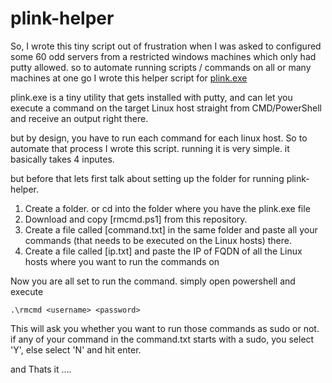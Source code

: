 # plink-helper

So, I wrote this tiny script out of frustration when I was asked to configured some 60 odd servers from a restricted windows machines which only had putty allowed. so to automate running scripts / commands on all or many machines at one go I wrote this helper script for [plink.exe](https://the.earth.li/~sgtatham/putty/latest/w64/plink.exe)

plink.exe is a tiny utility that gets installed with putty, and can let you execute a command on the target Linux host straight from CMD/PowerShell and receive an output right there. 

but by design, you have to run each command for each linux host. So to automate that process I wrote this script. running it is very simple. it basically takes 4 inputes.

but before that lets first talk about setting up the folder for running plink-helper. 

1. Create a folder. or cd into the folder where you have the plink.exe file
2. Download and copy [rmcmd.ps1] from this repository.
3. Create a file called [command.txt] in the same folder and paste all your commands (that needs to be executed on the Linux hosts) there.
4. Create a file called [ip.txt] and paste the IP of FQDN of all the Linux hosts where you want to run the commands on

Now you are all set to run the command. simply open powershell and execute

```
.\rmcmd <username> <password>
```
This will ask you whether you want to run those commands as sudo or not. if any of your command in the command.txt starts with a sudo, you select 'Y', else select 'N' and hit enter.

and Thats it ....



